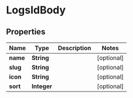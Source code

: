 # LogsIdBody

## Properties
Name | Type | Description | Notes
------------ | ------------- | ------------- | -------------
**name** | **String** |  |  [optional]
**slug** | **String** |  |  [optional]
**icon** | **String** |  |  [optional]
**sort** | **Integer** |  |  [optional]
